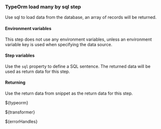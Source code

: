 ### TypeOrm load many by sql step

Use sql to load data from the database, an array of records will be returned.

#### Environment variables

This step does not use any environment variables, unless an environment variable key is used when specifying the data source.

#### Step variables

Use the `sql` property to define a SQL sentence. The returned data will be used as return data for this step.

#### Returning

Use the return data from snippet as the return data for this step.

${typeorm}

${transformer}

${errorHandles}
